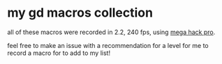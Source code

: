 # my gd macros collection
all of these macros were recorded in 2.2, 240 fps, using [mega hack pro](<https://absolllute.com/store/mega_hack>).

feel free to make an issue with a recommendation for a level for me to record a macro for to add to my list!

